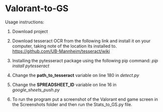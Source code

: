 # Valorant-to-GS

Usage instructions:

1. Download project

2. Download tesseract OCR from the following link and install it on your computer, taking note of the location its installed to. https://github.com/UB-Mannheim/tesseract/wiki

3. Installing the pytesseract package using the following pip command: *pip install pytesseract*

4. Change the **path_to_tesseract** variable on line 180 in *detect.py* 

5. Change the **SPREADSHEET_ID** variable on line 16 in *google_sheets_push.py*

6. To run the program put a screenshot of the Valorant end game screen in the Screenshots folder and then run the Stats_to_GS.py file.
